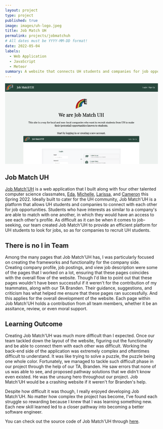 ```yaml
---
layout: project
type: project
published: true
image: images/uh-logo.jpeg
title: Job Match UH
permalink: projects/jobmatchuh
# All dates must be YYYY-MM-DD format!
date: 2022-05-04
labels:
  - Web Application
  - JavaScript
  - Meteor
summary: A website that connects UH students and companies for job opportunities.
---
```


<img class="ui huge centered image" src="../images/landing-page.png">

## Job Match UH
[Job Match'UH](https://job-match-uh.github.io/) is a web application that I built along with four other talented computer science classmates, [Eda](https://www.linkedin.com/in/edalaine-cadiena-3a93401ba/), [Michelle](https://www.linkedin.com/in/michelle-leano-75487222a/), [Larissa](https://www.linkedin.com/in/larissa-tsai/), and [Cameron](https://www.linkedin.com/in/cameron-arakaki-2a775322a/) this Spring 2022. Ideally built to cater for the UH community, Job Match'UH is a platform that allows UH students and companies to connect with each other for job opportunities. Students who have interests as similar to a company's are able to match with one another, in which they would have an access to see each other's profile. As difficult as it can be when it comes to job-seeking, our team created Job Match'UH to provide an efficient platform for UH students to look for jobs, so as for companies to recruit UH students.

## There is no I in Team
Among the many pages that Job Match'UH has, I was particularly focused on creating the frameworks and functionality for the company side. Creating company profile, job postings, and view job description were some of the pages that I worked on a lot, ensuring that these pages coincides with the overall flow of the website. Though I'd like to point out that these pages wouldn't have been successful if it weren't for the contribution of my teammates, along with our TA Branden. Their guidance, suggestions, and criticism has what helped me ensure that these pages ran successfully. And this applies for the overall development of the website. Each page within Job Match'UH holds a contribution from all team members, whether it be an assitance, review, or even moral support.

## Learning Outcome
Creating Job Match'UH was much more difficult than I expected. Once our team tackled down the layout of the website, figuring out the functionality and be able to connect them with each other was difficult. Working the back-end side of the application was extremely complex and oftentimes difficult to understand. It was like trying to solve a puzzle, the puzzle being one whole color. Fortunately, we managed to tackle such difficult phase in our project through the help of our TA, Branden. He saw errors that none of us was able to see, and proposed pathway solutions that we didn't know even existed. He was the unsung hero throughout our project. Job Match'UH would be a crashing website if it weren't for Branden's help.

Despite how difficult it was though, I really enjoyed developing Job Match'UH. No matter how complex the project has become, I've found each struggle so rewarding because I knew that I was learning something new. Each new skill learned led to a closer pathway into becoming a better software engineer.

You can check out the source code of Job Match'UH through [here](https://github.com/Job-Match-UH).
